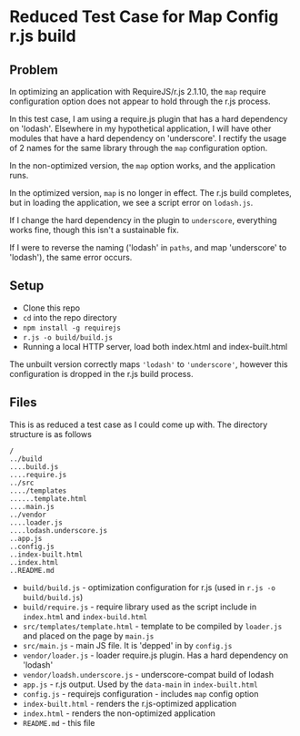 # Reduced Test Case for Map Config r.js build

## Problem
In optimizing an application with RequireJS/r.js 2.1.10, the `map` require configuration option does not appear to hold through the r.js process.

In this test case, I am using a require.js plugin that has a hard dependency on 'lodash'. Elsewhere in my hypothetical application, I will have other modules that have a hard dependency on 'underscore'. I rectify the usage of 2 names for the same library through the `map` configuration option.

In the non-optimized version, the `map` option works, and the application runs.

In the optimized version, `map` is no longer in effect. The r.js build completes, but in loading the application, we see a script error on `lodash.js`.

If I change the hard dependency in the plugin to `underscore`, everything works fine, though this isn't a sustainable fix.

If I were to reverse the naming ('lodash' in `paths`, and map 'underscore' to 'lodash'), the same error occurs.

## Setup

* Clone this repo
* `cd` into the repo directory
* `npm install -g requirejs`
* `r.js -o build/build.js`
* Running a local HTTP server, load both index.html and index-built.html

The unbuilt version correctly maps `'lodash'` to `'underscore'`, however this configuration is dropped in the r.js build process.

## Files

This is as reduced a test case as I could come up with. The directory structure is as follows

```
/
../build
....build.js
....require.js
../src
..../templates
......template.html
....main.js
../vendor
....loader.js
....lodash.underscore.js
..app.js
..config.js
..index-built.html
..index.html
..README.md
```

* `build/build.js` - optimization configuration for r.js (used in `r.js -o build/build.js`)
* `build/require.js` - require library used as the script include in `index.html` and `index-build.html`
* `src/templates/template.html` - template to be compiled by `loader.js` and placed on the page by `main.js`
* `src/main.js` - main JS file. It is 'depped' in by `config.js`
* `vendor/loader.js` - loader require.js plugin. Has a hard dependency on 'lodash'
* `vendor/loadsh.underscore.js` - underscore-compat build of lodash
* `app.js` - r.js output. Used by the `data-main` in `index-built.html`
* `config.js` - requirejs configuration - includes `map` config option
* `index-built.html` - renders the r.js-optimized application
* `index.html` - renders the non-optimized application
* `README.md` - this file
